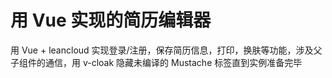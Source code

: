
# 用 Vue 实现的简历编辑器


用 Vue + leancloud 实现登录/注册，保存简历信息，打印，换肤等功能，涉及父子组件的通信，用 v-cloak 隐藏未编译的 Mustache 标签直到实例准备完毕
